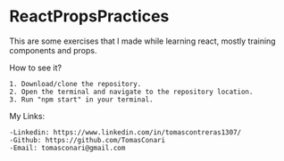 # ReactPropsPractices

This are some exercises that I made while learning react, mostly training components and props.

How to see it?

    1. Download/clone the repository.
    2. Open the terminal and navigate to the repository location.
    3. Run "npm start" in your terminal.

My Links:

    -Linkedin: https://www.linkedin.com/in/tomascontreras1307/
    -Github: https://github.com/TomasConari
    -Email: tomasconari@gmail.com
    
